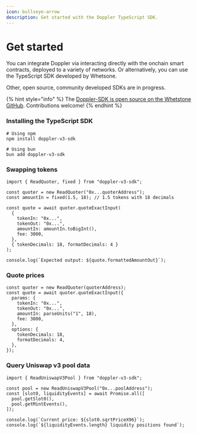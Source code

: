 ```yaml
---
icon: bullseye-arrow
description: Get started with the Doppler TypeScript SDK.
---
```


# Get started

You can integrate Doppler via interacting directly with the onchain smart contracts, deployed to a variety of networks. Or alternatively, you can use the TypeScript SDK developed by Whetsone.&#x20;

Other, open source, community developed SDKs are in progress.&#x20;

{% hint style="info" %}
The [Doppler-SDK is open source on the Whetstone GitHub](https://github.com/whetstoneresearch/doppler-sdk). Contributions welcome!
{% endhint %}

### Installing the TypeScript SDK

```
# Using npm
npm install doppler-v3-sdk

# Using bun
bun add doppler-v3-sdk
```

### Swapping tokens

```
import { ReadQuoter, fixed } from "doppler-v3-sdk";

const quoter = new ReadQuoter("0x...quoterAddress");
const amountIn = fixed(1.5, 18); // 1.5 tokens with 18 decimals

const quote = await quoter.quoteExactInput(
  {
    tokenIn: "0x...",
    tokenOut: "0x...",
    amountIn: amountIn.toBigInt(),
    fee: 3000,
  },
  { tokenDecimals: 18, formatDecimals: 4 }
);

console.log(`Expected output: ${quote.formattedAmountOut}`);
```

### Quote prices

```
const quoter = new ReadQuoter(quoterAddress);
const quote = await quoter.quoteExactInput({
  params: {
    tokenIn: "0x...",
    tokenOut: "0x...",
    amountIn: parseUnits("1", 18),
    fee: 3000,
  },
  options: {
    tokenDecimals: 18,
    formatDecimals: 4,
  },
});
```

### Query Uniswap v3 pool data

```
import { ReadUniswapV3Pool } from "doppler-v3-sdk";

const pool = new ReadUniswapV3Pool("0x...poolAddress");
const [slot0, liquidityEvents] = await Promise.all([
  pool.getSlot0(),
  pool.getMintEvents(),
]);

console.log(`Current price: ${slot0.sqrtPriceX96}`);
console.log(`${liquidityEvents.length} liquidity positions found`);
```
